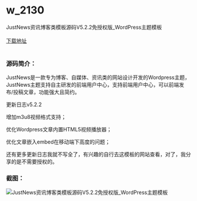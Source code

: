 # w_2130
JustNews资讯博客类模板源码V5.2.2免授权版_WordPress主题模板
<br/></br>
[下载地址](https://www.uuid2.com/2130.html "下载地址")
<br/></br>
<h3>源码简介：</h3>
<p>JustNews是一款专为博客、自媒体、资讯类的网站设计开发的Wordpress主题，JustNews主题支持自主研发的前端用户中心，支持前端用户中心，可以前端发布/投稿文章，功能强大且简约。<p>
<p>更新日志v5.2.2<p>
<p>增加m3u8视频格式支持；<p>
<p> 优化Wordpress文章内置HTML5视频播放器； <p>
<p>优化文章嵌入embed在移动端下高度的问题；<p>
<p>还有更多更新日志我就不写全了，有兴趣的自行去这模板的网站查看，对了，我分享的是不需要授权的。<p>
<h3>截图：</h3>
<img src="https://www.uuid2.com/wp-content/uploads/img/202205/810e963261.jpg" alt="JustNews资讯博客类模板源码V5.2.2免授权版_WordPress主题模板">
